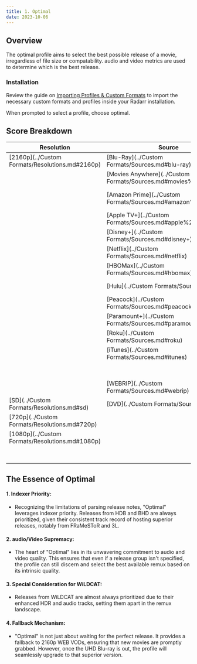 ```yaml
---
title: 1. Optimal
date: 2023-10-06
---
```


## Overview

The optimal profile aims to select the best possible release of a movie, irregardless of file size or compatability. audio and video metrics are used to determine which is the best release.

### Installation

Review the guide on [Importing Profiles & Custom Formats](../Wiki/Importing%20Profiles%20&%20Custom%20Formats.md) to import the necessary custom formats and profiles inside your Radarr installation.

When prompted to select a profile, choose optimal.

## Score Breakdown

| Resolution                                      | Source                                                            | Codec                                                | Internal | audio                                             | Extras                                         | Flags                                         | Score | Upgrade |
| ----------------------------------------------- | ----------------------------------------------------------------- | ---------------------------------------------------- | -------- | ------------------------------------------------- | ---------------------------------------------- | --------------------------------------------- | ----- | ------- |
| [2160p](../Custom Formats/Resolutions.md#2160p) | [Blu-Ray](../Custom Formats/Sources.md#blu-ray)                   | [BD Remux](../Custom Formats/Codecs.md#bd%20remux)   |          | [DTS-X](../Custom Formats/Audio.md#dts-x)         |                                                |                                               | 60    | 320     |
|                                                 | [Movies Anywhere](../Custom Formats/Sources.md#movies%20anywhere) |                                                      |          | [TrueHD](../Custom Formats/Audio.md#truehd)       |                                                |                                               | 50    |         |
|                                                 | [Amazon Prime](../Custom Formats/Sources.md#amazon%20prime)       |                                                      |          | [DTS-HD MA](../Custom Formats/Audio.md#dts-hd-ma) |                                                |                                               |       |         |
|                                                 | [Apple TV+](../Custom Formats/Sources.md#apple%20tv+)             |                                                      |          |                                                   |                                                |                                               |       |         |
|                                                 | [Disney+](../Custom Formats/Sources.md#disney+)                   |                                                      |          | [FLAC](../Custom Formats/Audio.md#flac)           |                                                | [DV](../Custom Formats/HDR.md#dv)             | 30    |         |
|                                                 | [Netflix](../Custom Formats/Sources.md#netflix)                   |                                                      |          |                                                   |                                                |                                               |       |         |
|                                                 | [HBOMax](../Custom Formats/Sources.md#hbomax)                     |                                                      |          |                                                   |                                                |                                               |       |         |
|                                                 | [Hulu](../Custom Formats/Sources.md#hulu)                         |                                                      |          |                                                   |                                                | [HDR10+](../Custom Formats/HDR.md#hdr10+)     | 20    |         |
|                                                 | [Peacock](../Custom Formats/Sources.md#peacock)                   |                                                      |          |                                                   |                                                |                                               |       |         |
|                                                 | [Paramount+](../Custom Formats/Sources.md#paramount+)             |                                                      |          |                                                   |                                                |                                               |       |         |
|                                                 | [Roku](../Custom Formats/Sources.md#roku)                         |                                                      |          |                                                   |                                                |                                               |       |         |
|                                                 | [iTunes](../Custom Formats/Sources.md#itunes)                     |                                                      |          | [Atmos](../Custom Formats/Audio.md#atmos)         |                                                | [HDR10](../Custom Formats/HDR.md#hdr10)       | 10    |         |
|                                                 |                                                                   | [Xvid](../Custom Formats/Codecs.md#xvid)             |          | [DD+](../Custom Formats/Audio.md#dd+)             |                                                |                                               |       |         |
|                                                 | [WEBRIP](../Custom Formats/Sources.md#webrip)                     | [x264](../Custom Formats/Codecs.md#x264)             |          | [DTS](../Custom Formats/Audio.md#dts)             | [Special](../Custom Formats/Extras.md#special) |                                               |       |         |
| [SD](../Custom Formats/Resolutions.md#sd)       | [DVD](../Custom Formats/Sources.md#dvd)                           | [x265](../Custom Formats/Codecs.md#x265)             |          |                                                   |                                                |                                               | -9999 |         |
| [720p](../Custom Formats/Resolutions.md#720p)   |                                                                   | [DVD Remux](../Custom Formats/Codecs.md#dvd%20remux) |          | [DD](../Custom Formats/Audio.md#dd)               |                                                |                                               |       |         |
| [1080p](../Custom Formats/Resolutions.md#1080p) |                                                                   |                                                      |          |                                                   |                                                |                                               |       |         |
|                                                 |                                                                   |                                                      |          |                                                   |                                                | [DV Only](../Custom Formats/HDR.md#dv%20only) |       |         |

## The Essence of Optimal

#### 1. **Indexer Priority**:

- Recognizing the limitations of parsing release notes, "Optimal" leverages indexer priority. Releases from HDB and BHD are always prioritized, given their consistent track record of hosting superior releases, notably from FRaMeSToR and 3L.

#### 2. **audio/Video Supremacy**:

- The heart of "Optimal" lies in its unwavering commitment to audio and video quality. This ensures that even if a release group isn't specified, the profile can still discern and select the best available remux based on its intrinsic quality.

#### 3. **Special Consideration for WiLDCAT**:

- Releases from WiLDCAT are almost always prioritized due to their enhanced HDR and audio tracks, setting them apart in the remux landscape.

#### 4. **Fallback Mechanism**:

- "Optimal" is not just about waiting for the perfect release. It provides a fallback to 2160p WEB VODs, ensuring that new movies are promptly grabbed. However, once the UHD Blu-ray is out, the profile will seamlessly upgrade to that superior version.
